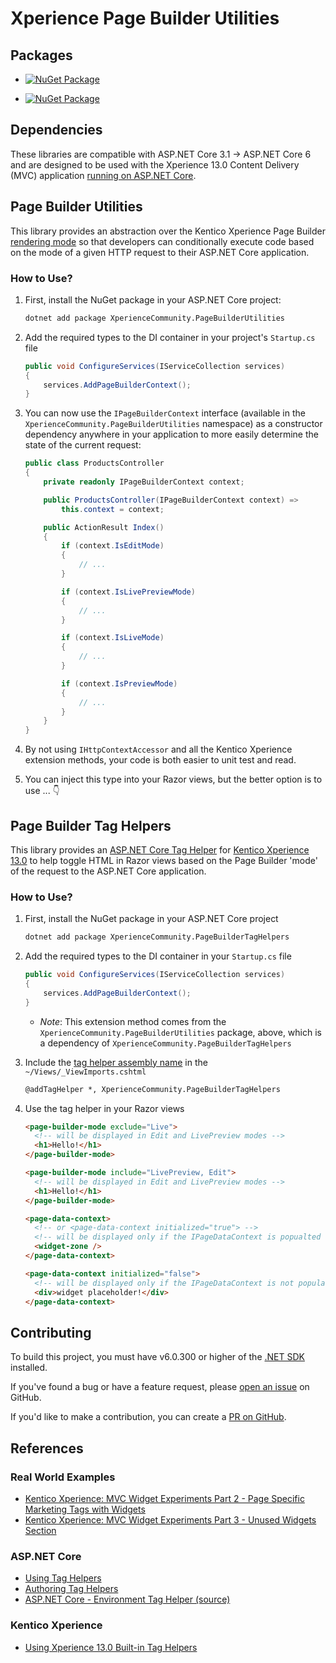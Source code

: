# Xperience Page Builder Utilities

## Packages

- [![NuGet Package](https://img.shields.io/nuget/v/XperienceCommunity.PageBuilderUtilities.svg)](https://www.nuget.org/packages/XperienceCommunity.PageBuilderUtilities)

- [![NuGet Package](https://img.shields.io/nuget/v/XperienceCommunity.PageBuilderTagHelpers.svg)](https://www.nuget.org/packages/XperienceCommunity.PageBuilderTagHelpers)

## Dependencies

These libraries are compatible with ASP.NET Core 3.1 -> ASP.NET Core 6 and are designed to be used with the Xperience 13.0 Content Delivery (MVC) application [running on ASP.NET Core](https://docs.xperience.io/x/BQ2RBg).

## Page Builder Utilities

This library provides an abstraction over the Kentico Xperience Page Builder [rendering mode](https://docs.xperience.io/x/QA2RBg#Creatingpageswitheditableareas-Checkingforrenderingcontext) so that developers can conditionally execute code based on the mode of a given HTTP request to their ASP.NET Core application.

### How to Use?

1. First, install the NuGet package in your ASP.NET Core project:

   ```bash
   dotnet add package XperienceCommunity.PageBuilderUtilities
   ```

1. Add the required types to the DI container in your project's `Startup.cs` file

   ```csharp
   public void ConfigureServices(IServiceCollection services)
   {
       services.AddPageBuilderContext();
   }
   ```

1. You can now use the `IPageBuilderContext` interface (available in the `XperienceCommunity.PageBuilderUtilities` namespace) as a constructor dependency anywhere in your application to more easily determine the state of the current request:

   ```csharp
   public class ProductsController
   {
       private readonly IPageBuilderContext context;

       public ProductsController(IPageBuilderContext context) =>
           this.context = context;

       public ActionResult Index()
       {
           if (context.IsEditMode)
           {
               // ...
           }

           if (context.IsLivePreviewMode)
           {
               // ...
           }

           if (context.IsLiveMode)
           {
               // ...
           }

           if (context.IsPreviewMode)
           {
               // ...
           }
       }
   }
   ```

1. By not using `IHttpContextAccessor` and all the Kentico Xperience extension methods, your code is both easier to unit test and read.

1. You can inject this type into your Razor views, but the better option is to use ... 👇

## Page Builder Tag Helpers

This library provides an [ASP.NET Core Tag Helper](https://docs.microsoft.com/en-US/aspnet/core/mvc/views/tag-helpers/intro?view=aspnetcore-3.1) for [Kentico Xperience 13.0](https://docs.xperience.io/x/bYHaBg)
to help toggle HTML in Razor views based on the Page Builder 'mode' of the request to the ASP.NET Core application.

### How to Use?

1. First, install the NuGet package in your ASP.NET Core project

   ```bash
   dotnet add package XperienceCommunity.PageBuilderTagHelpers
   ```

1. Add the required types to the DI container in your `Startup.cs` file

   ```csharp
   public void ConfigureServices(IServiceCollection services)
   {
       services.AddPageBuilderContext();
   }
   ```

   - _Note_: This extension method comes from the `XperienceCommunity.PageBuilderUtilities` package, above, which is a dependency of `XperienceCommunity.PageBuilderTagHelpers`

1. Include the [tag helper assembly name](https://docs.microsoft.com/en-US/aspnet/core/mvc/views/tag-helpers/intro?view=aspnetcore-5.0#addtaghelper-makes-tag-helpers-available) in the `~/Views/_ViewImports.cshtml`

   ```html
   @addTagHelper *, XperienceCommunity.PageBuilderTagHelpers
   ```

1. Use the tag helper in your Razor views

   ```html
   <page-builder-mode exclude="Live">
     <!-- will be displayed in Edit and LivePreview modes -->
     <h1>Hello!</h1>
   </page-builder-mode>

   <page-builder-mode include="LivePreview, Edit">
     <!-- will be displayed in Edit and LivePreview modes -->
     <h1>Hello!</h1>
   </page-builder-mode>

   <page-data-context>
     <!-- or <page-data-context initialized="true"> -->
     <!-- will be displayed only if the IPageDataContext is popualted -->
     <widget-zone />
   </page-data-context>

   <page-data-context initialized="false">
     <!-- will be displayed only if the IPageDataContext is not populated -->
     <div>widget placeholder!</div>
   </page-data-context>
   ```

## Contributing

To build this project, you must have v6.0.300 or higher
of the [.NET SDK](https://dotnet.microsoft.com/en-us/download/dotnet/6.0) installed.

If you've found a bug or have a feature request, please [open an issue](https://github.com/wiredviews/xperience-page-builder-utilities/issues/new) on GitHub.

If you'd like to make a contribution, you can create a [PR on GitHub](https://github.com/wiredviews/xperience-page-builder-utilities/compare).

## References

### Real World Examples

- [Kentico Xperience: MVC Widget Experiments Part 2 - Page Specific Marketing Tags with Widgets](https://dev.to/seangwright/kentico-xperience-mvc-widget-experiments-part-2-page-specific-marketing-tags-with-widgets-1j69)
- [Kentico Xperience: MVC Widget Experiments Part 3 - Unused Widgets Section](https://dev.to/seangwright/kentico-xperience-mvc-widget-experiments-part-3-unused-widgets-section-323j)

### ASP.NET Core

- [Using Tag Helpers](https://docs.microsoft.com/en-US/aspnet/core/mvc/views/tag-helpers/intro?view=aspnetcore-6.0)
- [Authoring Tag Helpers](https://docs.microsoft.com/en-us/aspnet/core/mvc/views/tag-helpers/authoring?view=aspnetcore-6.0)
- [ASP.NET Core - Environment Tag Helper (source)](https://github.com/dotnet/aspnetcore/blob/v5.0.1/src/Mvc/Mvc.TagHelpers/src/EnvironmentTagHelper.cs)

### Kentico Xperience

- [Using Xperience 13.0 Built-in Tag Helpers](https://docs.xperience.io/x/bYHaBg)

